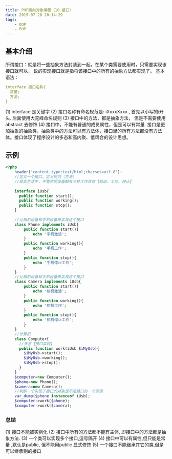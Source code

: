 ```yaml
---
title: PHP面向对象编程（10.接口）
date: 2019-07-28 20:14:29
tags:
    - OOP
    - PHP
---
```

## 基本介绍
所谓接口：就是将一些抽象方法封装到一起，在某个类需要使用时，只需要实现该接口就可以， 说的实现接口就是指将该接口中的所有的抽象方法都实现了。
基本语法：
```yaml
interface 接口名称{
  常量;
  方法;
}
```
(1)	interface 是关键字
(2)	接口名称有命名规范是: iXxxxXxxx , 首先以小写的i开头. 后面使用大驼峰命名规则
(3)	接口中的方法，都是抽象方法， 但是不需要使用abstract 去修饰
(4)	接口中，不能有普通的成员属性，但是可以有常量.
接口是更加抽象的抽象类，抽象类中的方法可以有方法体，接口里的所有方法都没有方法体。接口体现了程序设计的多态和高内聚、低耦合的设计思想。

## 示例
```php
<?php
    header('content-type:text/html;charset=utf-8'):
    //定义一个接口，定义规范（方法）
    //现实生活中，不管声明设备都有三种工作状态【启动、工作、停止】
    
    interface iUsb{
      public function start();
      public function working();
      public function stop();
    }
    
    //让相机设备和手机设备来实现这个接口
    class Phone implements iUsb{
        public function start(){
            echo '手机激活';
        }
        public function working(){
            echo '手机工作';
        }
        public function stop(){
            echo '手机停止工作';
        }
    }
    //让相机设备和手机设备来实现这个接口
    class Camera implements iUsb{
        public function start(){
            echo '相机激活';
        }
        public function working(){
            echo '相机工作';
        }
        public function stop(){
            echo '相机停止工作';
        }
    }
    //计算机
    class Computer{
      //多态【接口实现】
      public function work(iUsb $iMyUsb){
        $iMyUsb->start();
        $iMyUsb->working();
        $iMyUsb->stop();
      }
    }
    $computer=new Computer();
    $phone=new Phone();
    $camera=new Camera();
    //判断一个实现了接口的对象是不是接口的一个示例
    var_dump($phone instanceof iUsb);
    $computer->work($phone);
    $computer->work($camera);
```
### 总结
(1)	接口不能被实例化
(2)	接口中所有的方法都不能有主体, 即接口中的方法都是抽象方法.
(3)	一个类可以实现多个接口,逗号隔开
(4)	接口中可以有属性,但只能是常量 ,默认是public, 但不能用public 显式修饰
(5)	一个接口不能继承其它的类,但是可以继承别的接口


